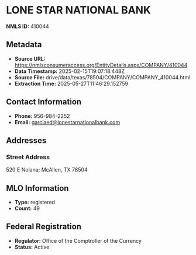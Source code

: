 # LONE STAR NATIONAL BANK

**NMLS ID:** 410044

## Metadata
- **Source URL:** https://nmlsconsumeraccess.org/EntityDetails.aspx/COMPANY/410044
- **Data Timestamp:** 2025-02-15T19:07:18.448Z
- **Source File:** drive/data/texas/78504/COMPANY/COMPANY_410044.html
- **Extraction Time:** 2025-05-27T11:46:29.152759

## Contact Information
- **Phone:** 956-984-2252
- **Email:** garciaed@lonestarnationalbank.com

## Addresses
### Street Address
520 E Nolana; McAllen, TX 78504

## MLO Information
- **Type:** registered
- **Count:** 49

## Federal Registration
- **Regulator:** Office of the Comptroller of the Currency
- **Status:** Active
